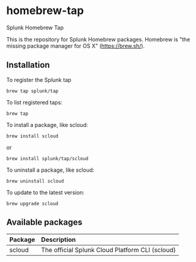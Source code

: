 # homebrew-tap

Splunk Homebrew Tap

This is the repository for Splunk Homebrew packages. Homebrew is "the missing package manager for OS X" (https://brew.sh/).


## Installation

To register the Splunk tap

```
brew tap splunk/tap
```

To list registered taps:

```
brew tap 
```

To install a package, like scloud:

```
brew install scloud
```
or
```
brew install splunk/tap/scloud
```

To uninstall a package, like scloud:

```
brew uninstall scloud
```

To update to the latest version:
```
brew upgrade scloud
```


## Available packages

| Package | Description                                     |
|:------- |:----------------------------------------------- |
| scloud  | The official Splunk Cloud Platform CLI (scloud) |


